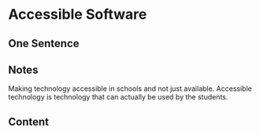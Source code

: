 # Accessible Software

## One Sentence

## Notes
Making technology accessible in schools and not just available. Accessible technology is technology that can actually be used by the students.
 
## Content
